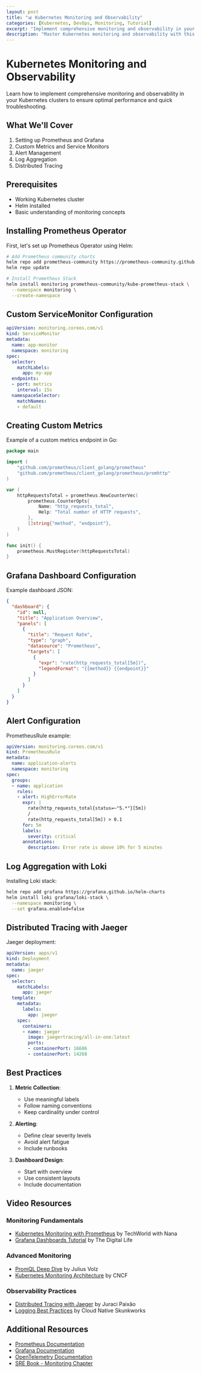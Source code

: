 ```yaml
---
layout: post
title: "📊 Kubernetes Monitoring and Observability"
categories: [Kubernetes, DevOps, Monitoring, Tutorial]
excerpt: "Implement comprehensive monitoring and observability in your Kubernetes clusters using Prometheus, Grafana, and other powerful tools. Learn how to set up dashboards, alerts, and troubleshooting workflows."
description: "Master Kubernetes monitoring and observability with this in-depth guide. Learn how to implement Prometheus and Grafana, set up custom metrics, create powerful dashboards, and establish effective alerting strategies. Essential knowledge for maintaining production-grade Kubernetes clusters."
---
```



# Kubernetes Monitoring and Observability

Learn how to implement comprehensive monitoring and observability in your Kubernetes clusters to ensure optimal performance and quick troubleshooting.

## What We'll Cover

1. Setting up Prometheus and Grafana
2. Custom Metrics and Service Monitors
3. Alert Management
4. Log Aggregation
5. Distributed Tracing

## Prerequisites

- Working Kubernetes cluster
- Helm installed
- Basic understanding of monitoring concepts

## Installing Prometheus Operator

First, let's set up Prometheus Operator using Helm:

```bash
# Add Prometheus community charts
helm repo add prometheus-community https://prometheus-community.github.io/helm-charts
helm repo update

# Install Prometheus Stack
helm install monitoring prometheus-community/kube-prometheus-stack \
  --namespace monitoring \
  --create-namespace
```

## Custom ServiceMonitor Configuration

```yaml
apiVersion: monitoring.coreos.com/v1
kind: ServiceMonitor
metadata:
  name: app-monitor
  namespace: monitoring
spec:
  selector:
    matchLabels:
      app: my-app
  endpoints:
  - port: metrics
    interval: 15s
  namespaceSelector:
    matchNames:
    - default
```

## Creating Custom Metrics

Example of a custom metrics endpoint in Go:

```go
package main

import (
    "github.com/prometheus/client_golang/prometheus"
    "github.com/prometheus/client_golang/prometheus/promhttp"
)

var (
    httpRequestsTotal = prometheus.NewCounterVec(
        prometheus.CounterOpts{
            Name: "http_requests_total",
            Help: "Total number of HTTP requests",
        },
        []string{"method", "endpoint"},
    )
)

func init() {
    prometheus.MustRegister(httpRequestsTotal)
}
```

## Grafana Dashboard Configuration

Example dashboard JSON:

```json
{
  "dashboard": {
    "id": null,
    "title": "Application Overview",
    "panels": [
      {
        "title": "Request Rate",
        "type": "graph",
        "datasource": "Prometheus",
        "targets": [
          {
            "expr": "rate(http_requests_total[5m])",
            "legendFormat": "{{method}} {{endpoint}}"
          }
        ]
      }
    ]
  }
}
```

## Alert Configuration

PrometheusRule example:

```yaml
apiVersion: monitoring.coreos.com/v1
kind: PrometheusRule
metadata:
  name: application-alerts
  namespace: monitoring
spec:
  groups:
  - name: application
    rules:
    - alert: HighErrorRate
      expr: |
        rate(http_requests_total{status=~"5.*"}[5m]) 
        / 
        rate(http_requests_total[5m]) > 0.1
      for: 5m
      labels:
        severity: critical
      annotations:
        description: Error rate is above 10% for 5 minutes
```

## Log Aggregation with Loki

Installing Loki stack:

```bash
helm repo add grafana https://grafana.github.io/helm-charts
helm install loki grafana/loki-stack \
  --namespace monitoring \
  --set grafana.enabled=false
```

## Distributed Tracing with Jaeger

Jaeger deployment:

```yaml
apiVersion: apps/v1
kind: Deployment
metadata:
  name: jaeger
spec:
  selector:
    matchLabels:
      app: jaeger
  template:
    metadata:
      labels:
        app: jaeger
    spec:
      containers:
      - name: jaeger
        image: jaegertracing/all-in-one:latest
        ports:
        - containerPort: 16686
        - containerPort: 14268
```

## Best Practices

1. **Metric Collection**:
   - Use meaningful labels
   - Follow naming conventions
   - Keep cardinality under control

2. **Alerting**:
   - Define clear severity levels
   - Avoid alert fatigue
   - Include runbooks

3. **Dashboard Design**:
   - Start with overview
   - Use consistent layouts
   - Include documentation

## Video Resources

### Monitoring Fundamentals
- [Kubernetes Monitoring with Prometheus](https://www.youtube.com/watch?v=h4Sl21AKiDg) by TechWorld with Nana
- [Grafana Dashboards Tutorial](https://www.youtube.com/watch?v=4WWW2ZLEg74) by The Digital Life

### Advanced Monitoring
- [PromQL Deep Dive](https://www.youtube.com/watch?v=hTjHuoWxsks) by Julius Volz
- [Kubernetes Monitoring Architecture](https://www.youtube.com/watch?v=mWJmXJ5KyHo) by CNCF

### Observability Practices
- [Distributed Tracing with Jaeger](https://www.youtube.com/watch?v=LYPExHjqjyA) by Juraci Paixão
- [Logging Best Practices](https://www.youtube.com/watch?v=QQZc_VJM0Ws) by Cloud Native Skunkworks

## Additional Resources

- [Prometheus Documentation](https://prometheus.io/docs/)
- [Grafana Documentation](https://grafana.com/docs/)
- [OpenTelemetry Documentation](https://opentelemetry.io/docs/)
- [SRE Book - Monitoring Chapter](https://sre.google/sre-book/monitoring-distributed-systems/)
